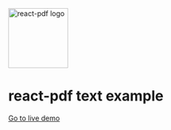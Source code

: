 <img src="https://github.com/react-pdf/site/blob/master/static/images/logo.png" alt="react-pdf logo" width="120px" />

# react-pdf text example

[Go to live demo](http://react-pdf.diegomura.com/repl?example=text)
